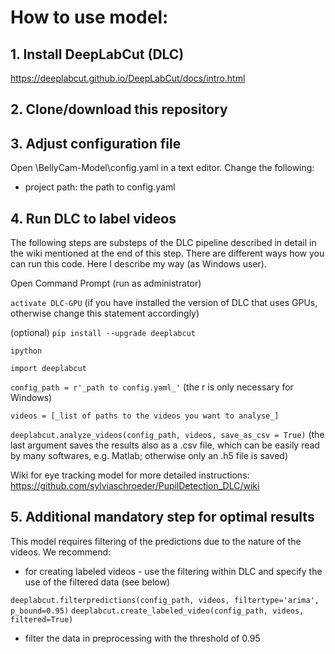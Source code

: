 # How to use model:

## 1. Install DeepLabCut (DLC) 

https://deeplabcut.github.io/DeepLabCut/docs/intro.html

## 2. Clone/download this repository

## 3. Adjust configuration file

Open \BellyCam-Model\config.yaml in a text editor. Change the following:

* project path: the path to config.yaml

## 4. Run DLC to label videos

The following steps are substeps of the DLC pipeline described in detail in the wiki mentioned at the end of this step. There are different ways how you can run this code. Here I describe my way (as Windows user).

Open Command Prompt (run as administrator)

`activate DLC-GPU` (if you have installed the version of DLC that uses GPUs, otherwise change this statement accordingly)

(optional) `pip install --upgrade deeplabcut`

`ipython`

`import deeplabcut`

`config_path = r'_path to config.yaml_'` (the r is only necessary for Windows)

`videos = [_list of paths to the videos you want to analyse_]`

`deeplabcut.analyze_videos(config_path, videos, save_as_csv = True)` (the last argument saves the results also as a .csv file, which can be easily read by many softwares, e.g. Matlab; otherwise only an .h5 file is saved)

Wiki for eye tracking model for more detailed instructions: https://github.com/sylviaschroeder/PupilDetection_DLC/wiki


## 5. Additional mandatory step for optimal results

This model requires filtering of the predictions due to the nature of the videos. We recommend: 
 
* for creating labeled videos - use the filtering within DLC and specify the use of the filtered data (see below)  

`deeplabcut.filterpredictions(config_path, videos, filtertype='arima', p_bound=0.95)`
`deeplabcut.create_labeled_video(config_path, videos, filtered=True)`

* filter the data in preprocessing with the threshold of 0.95
